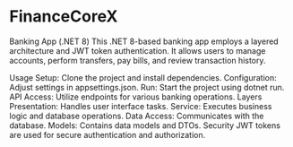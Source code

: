 # FinanceCoreX
Banking App (.NET 8)
This .NET 8-based banking app employs a layered architecture and JWT token authentication. It allows users to manage accounts, perform transfers, pay bills, and review transaction history.

Usage
Setup: Clone the project and install dependencies.
Configuration: Adjust settings in appsettings.json.
Run: Start the project using dotnet run.
API Access: Utilize endpoints for various banking operations.
Layers
Presentation: Handles user interface tasks.
Service: Executes business logic and database operations.
Data Access: Communicates with the database.
Models: Contains data models and DTOs.
Security
JWT tokens are used for secure authentication and authorization.
